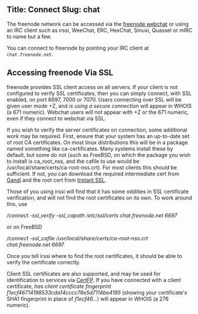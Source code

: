 Title: Connect
Slug: chat
---

The freenode network can be accessed via the [freenode
webchat](//webchat.freenode.net) or using an IRC client such as irssi, WeeChat,
ERC, HexChat, Smuxi, Quassel or mIRC to name but a few.

You can connect to freenode by pointing your IRC client at `chat.freenode.net`.

## Accessing freenode Via SSL

freenode provides SSL client access on all servers. If your client is not
configured to verify SSL certificates, then you can simply connect, with SSL
enabled, on port 6697, 7000 or 7070. Users connecting over SSL will be given
user mode +Z, and _is using a secure connection_ will appear in WHOIS (a 671
numeric). Webchat users will not appear with +Z or the 671 numeric, even if
they connect to webchat via SSL.

If you wish to verify the server certificates on connection, some additional
work may be required. First, ensure that your system has an up-to-date set of
root CA certificates. On most linux distributions this will be in a package
named something like ca-certificates. Many systems install these by default,
but some do not (such as FreeBSD, on which the package you wish to install is
ca_root_nss, and the cafile to use would be
/usr/local/share/certs/ca-root-nss.crt). For most clients this should be
sufficient. If not, you can download the required intermediate cert from
[Gandi](http://crt.gandi.net/GandiStandardSSLCA.crt) and the root cert from
[Instant
SSL](http://www.instantssl.com/ssl-certificate-support/cert_installation/UTN-USERFirst-Hardware.crt).

Those of you using irssi will find that it has some oddities in SSL certificate
verification, and will not find the root certificates on its own. To work
around this, use

_/connect -ssl_verify -ssl_capath /etc/ssl/certs chat.freenode.net 6697_

or on FreeBSD

_/connect -ssl_cafile /usr/local/share/certs/ca-root-nss.crt chat.freenode.net 6697_

Once you tell irssi where to find the root certificates, it should be able to
verify the certificate correctly.

Client SSL certificates are also supported, and may be used for identification
to services via [CertFP](#). If you have connected with a client certificate,
_has client certificate fingerprint f1ecf46714198533cda14cccc76e5d7114be4195_
(showing your certificate's SHA1 fingerprint in place of _f1ecf46..._) will
appear in WHOIS (a 276 numeric).
